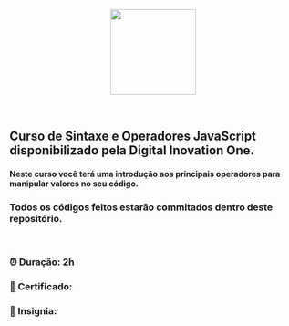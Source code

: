 <p align="center">
<img src="https://hermes.digitalinnovation.one/courses/cover/22efbe24-6719-4210-a850-935468e140d4_cover.png" height="150" >
</p><br>
<p align="center">
<h2> Curso de Sintaxe e Operadores JavaScript disponibilizado pela Digital Inovation One.</h2>
<h4> Neste curso você terá uma introdução aos principais operadores para manipular valores no seu código.</h4>

<h3> Todos os códigos feitos estarão commitados dentro deste repositório.</h3>
<br>
<h3> ⏰ Duração: 2h</h3>
<h3> 🧾 Certificado:</h3>
<h3> 🏅 Insignia:</h3>
</p>

